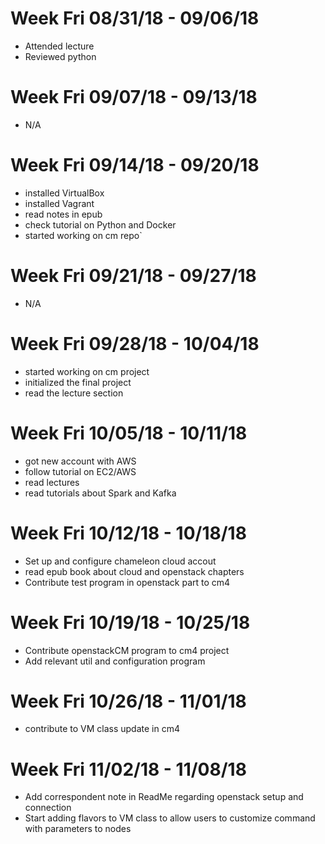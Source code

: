 # Week Fri 08/31/18 - 09/06/18

* Attended lecture
* Reviewed python

# Week Fri 09/07/18 - 09/13/18

* N/A

# Week Fri 09/14/18 - 09/20/18

* installed VirtualBox
* installed Vagrant
* read notes in epub
* check tutorial on Python and Docker
* started working on cm repo`

# Week Fri 09/21/18 - 09/27/18

* N/A

# Week Fri 09/28/18 - 10/04/18

* started working on cm project
* initialized the final project
* read the lecture section

# Week Fri 10/05/18 - 10/11/18
* got new account with AWS
* follow tutorial on EC2/AWS
* read lectures
* read tutorials about Spark and Kafka


# Week Fri 10/12/18 - 10/18/18
* Set up and configure chameleon cloud accout
* read epub book about cloud and openstack chapters
* Contribute test program in openstack part to cm4

# Week Fri 10/19/18 - 10/25/18
* Contribute openstackCM program to cm4 project
* Add relevant util and configuration program

# Week Fri 10/26/18 - 11/01/18
* contribute to VM class update in cm4


# Week Fri 11/02/18 - 11/08/18
* Add correspondent note in ReadMe regarding openstack setup and connection
* Start adding flavors to VM class to allow users to customize command with parameters to nodes

